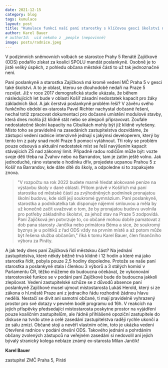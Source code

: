```yaml
---
date: 2021-12-15
category: blog
tags: kumulace
layout: post
title: "Kumulace funkcí naší paní starostky s klíčovou gescí školství na Praze 5 a poslankyně Parlamentu ČR Renáty Zajíčkové (ODS a SPOLU)"
author: Karel Bauer
# authorId:  uid nekoho z _people (nepovinné)
image: posts/radnice.jpeg
---
```


V podzimních sněmovních volbách se starostce Prahy 5 Renátě Zajíčkové (ODS) podařilo získat za koalici SPOLU mandát poslankyně. Osobně je to jistě veliký úspěch, z pohledu občana městské části to už tak jednoznačné není.


Paní poslankyně a starostka Zajíčková má kromě vedení MČ Praha 5 v gesci také školství. A to je oblast, kterou se dlouhodobě nedaří na Praze 5 rozvíjet. Již v roce 2017 demografická studie ukázala, že během následujících let bude v oblasti Košíř zásadní nedostatek kapacit pro žáky základních škol. A jak čerstvá poslankyně problém řeší? V závěru svého funkčního období ex-starosta Pavel Richter nachystal dočasné řešení, nechal totiž zpracovat dokumentaci pro dočasné umístění modulové stavby, která dnes mohla již klidně stát nebo se alespoň připravovat. Zoufale nedostatečné školní kapacity na Cibulkách mohly být již klidně vyřešeny. Místo toho se pravidelně na zasedáních zastupitelstva dozvídáme, že zástupci vedení radnice intenzivně jednají s jakýmsi developerem, který by tento trn z paty snad mohl Praze 5 pomoci vytáhnout. Tři roky se problém pouze odsouvá a aktuální nedostatek míst se řeší navýšením kapacit stávajících ZŠ nad zákonný limit. Případně radou rodičům může být: vozte svoje děti třeba na Žvahov nebo na Barrandov, tam je zatím ještě volno. Jak jednoduché, ráno vstanete o hodinku dřív, projedete ucpanou Prahou 5 z Košíř na Barrandov, kde dáte dítě do školy, a odpoledne si to zopakujete znova. 
> "V rozpočtu na rok 2022 budete marně hledat alokované peníze na výstavbu školy v dané oblasti. Přitom právě v Košířích má paní starostka od městské části za zvýhodněných podmínek pronajatou školní budovu, kde sídlí její soukromé gymnázium. Paní poslankyně, starostka a podnikatelka tak disponuje nájemní smlouvou a měla by už konečně začít uvažovat o tom, že by pronajatou budovu uvolnila pro potřeby základního školství, za jehož stav na Praze 5 zodpovídá. Paní Zajíčková jen potvrzuje to, co občané mohou dobře pamatovat z dob pana starosty Jančíka nebo primátora Béma a sice, že soukromý byznys je u politiků z řad ODS vždy na prvním místě a až potom může být řešena služba občanům," říká k tomu Karel Bauer, člen finančního výboru za Piráty.


A jak tedy dnes paní Zajíčková řídí městskou část? Na jednání zastupitelstva, které někdy běžně trvá klidně i 12 hodin a které má jako starostka řídit, pobyla pouze 2,5 hodiny dopoledne. Protože se naše paní starostka a poslankyně stala i členkou 3 výborů a 3 stálých komisí v Parlamentu ČR, těžko můžeme do budoucna očekávat, že vykonování starostovské funkce se v podání paní Zajíčkové bude do budoucna jakkoli zlepšovat. Vedení zastupitelské schůze se z důvodů absence paní poslankyně Zajíčkové musel ujmout místostarosta Lukáš Herold, který si ze zákona o hl.městě Praze ani z jednacího řádu rozhodně žádnou hlavu nedělá. Nestačí se divit ani samotní občané, ti mají pravidelně vyhrazený prostor pro své dotazy v pevném bodě programu od 16h. V reakcích na jejich příspěvky předsedající místostarosta poskytne prostor na vyjádření pouze koaličním zastupitelům, ale řádně přihlášené opoziční zastupitele do diskuse na tvrdo utne a celé zasedání zastupitelstva raději rychle ukončí a ze sálu zmizí. Občané stojí a nevěří vlastním očím, toto je ukázka vedení Otevřené radnice v podání dnešní ODS. Takového jednání a pohrdáním občany zvolených zástupců na veřejném zasedání si nedovolil ani jejich bývalý stranický kolega neblaze známý ex-starosta Milan Jančík! 


**Karel Bauer**

zastupitel ZMČ Praha 5, Piráti
